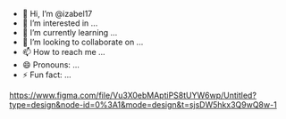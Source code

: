 - 👋 Hi, I’m @izabel17
- 👀 I’m interested in ...
- 🌱 I’m currently learning ...
- 💞️ I’m looking to collaborate on ...
- 📫 How to reach me ...
- 😄 Pronouns: ...
- ⚡ Fun fact: ...

<!---
izabel17/izabel17 is a ✨ special ✨ repository because its `README.md` (this file) appears on your GitHub profile.
You can click the Preview link to take a look at your changes.
--->
https://www.figma.com/file/Vu3X0ebMAptiPS8tUYW6wp/Untitled?type=design&node-id=0%3A1&mode=design&t=sjsDW5hkx3Q9wQ8w-1
